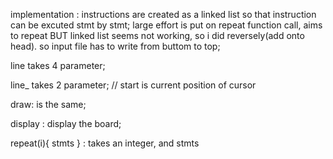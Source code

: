 implementation : 
	instructions are created as a linked list so that instruction can be excuted stmt by stmt; 
        large effort is put on repeat function call, aims to repeat BUT linked list seems not working, so i did reversely(add onto head).
        so input file has to write from buttom to top;


line takes 4 parameter;


line_ takes 2 parameter; // start is current position of cursor

draw: is the same;

display : display the board;

repeat(i){ stmts }  : takes an integer, and stmts   
